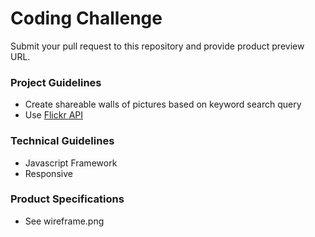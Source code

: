 # Coding Challenge
Submit your pull request to this repository and provide product preview URL.

### Project Guidelines
* Create shareable walls of pictures based on keyword search query
* Use [Flickr API](https://www.flickr.com/services/api)

### Technical Guidelines
* Javascript Framework
* Responsive

### Product Specifications
* See wireframe.png
